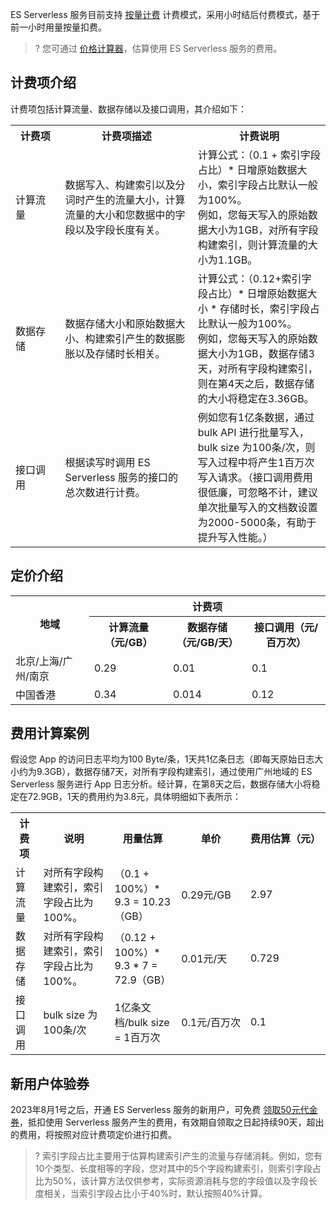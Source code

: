 ES Serverless 服务目前支持 [按量计费](https://cloud.tencent.com/document/product/555/9617) 计费模式，采用小时结后付费模式，基于前一小时用量按量扣费。
>? 您可通过 [价格计算器](https://buy.cloud.tencent.com/price/es/calculator)，估算使用 ES Serverless 服务的费用。

## 计费项介绍
计费项包括计算流量、数据存储以及接口调用，其介绍如下：
<table>
<tr>
<th class="tg-llyw" colspan="2" width=15%>计费项</th>
<th class="tg-llyw" colspan="2" width=40%>计费项描述</th>
<th class="tg-llyw" colspan="2" width=40%>计费说明</th>
</tr>
<tr>
<td class="tg-llyw" colspan="2" width=15%>计算流量</td>
<td class="tg-llyw" colspan="2" width=40%>数据写入、构建索引以及分词时产生的流量大小，计算流量的大小和您数据中的字段以及字段长度有关。</td>
<td class="tg-llyw" colspan="2" width=40%>计算公式：（0.1 + 索引字段占比）* 日增原始数据大小，索引字段占比默认一般为100%。<br>例如，您每天写入的原始数据大小为1GB，对所有字段构建索引，则计算流量的大小为1.1GB。</td>
</tr>
<tr>
<td class="tg-llyw" colspan="2" width=15%>数据存储</td>
<td class="tg-llyw" colspan="2" width=40%>数据存储大小和原始数据大小、构建索引产生的数据膨胀以及存储时长相关。</td>
<td class="tg-llyw" colspan="2" width=40%>计算公式：（0.12+索引字段占比）* 日增原始数据大小 * 存储时长，索引字段占比默认一般为100%。<br>例如，您每天写入的原始数据大小为1GB，数据存储3天，对所有字段构建索引，则在第4天之后，数据存储的大小将稳定在3.36GB。</td>
<tr>
<td class="tg-llyw" colspan="2" width=15%>接口调用</td>
<td class="tg-llyw" colspan="2" width=40%>根据读写时调用 ES Serverless 服务的接口的总次数进行计费。</td>
<td class="tg-llyw" colspan="2" width=40%>例如您有1亿条数据，通过 bulk API 进行批量写入，bulk size 为100条/次，则写入过程中将产生1百万次写入请求。（接口调用费用很低廉，可忽略不计，建议单次批量写入的文档数设置为2000-5000条，有助于提升写入性能。）</td>
</tr>
</table>

## 定价介绍
<table>
<tr>
<th rowspan="2" width=25%>地域</th>
<th colspan=3>计费项</th>
</tr>
<tr>
<th class="tg-llyw" width=25%>计算流量（元/GB）</th>
<th class="tg-llyw"  width=25%>数据存储（元/GB/天）</th>
<th class="tg-llyw" width=25%>接口调用（元/百万次）</th>
</tr>
<tr>
<td width=25%>北京/上海/广州/南京</td>
<td width=25%>0.29</td>
<td width=25%>0.01</td>
<td width=25%>0.1</td>
</tr>
<tr>
<td width=25%>中国香港</td>
<td width=25%>0.34</td>
<td width=25%>0.014</td>
<td width=25%> 0.12</td>
</tr>
</table>

## 费用计算案例
假设您 App 的访问日志平均为100 Byte/条，1天共1亿条日志（即每天原始日志大小约为9.3GB），数据存储7天，对所有字段构建索引，通过使用广州地域的 ES Serverless 服务进行 App 日志分析。经计算，在第8天之后，数据存储大小将稳定在72.9GB，1天的费用约为3.8元，具体明细如下表所示：
<table>
<tr>
<th class="tg-llyw" width=10%>计费项</th>
<th class="tg-llyw"  width=10%>说明</th>
<th class="tg-llyw"  width=35%>用量估算</th>
<th class="tg-llyw"  width=25%>单价</th>
<th class="tg-llyw"  width=10%><nobr>费用估算（元）</th>
</tr>
<tr>
<td class="tg-llyw"  width=15%>计算流量</td>
<td class="tg-llyw"  width=40%>对所有字段构建索引，索引字段占比为100%。</td>
<td class="tg-llyw"  width=15%>（0.1 + 100%）* 9.3 = 10.23（GB）</td>
<td class="tg-llyw"  width=15%>0.29元/GB</td>
<td class="tg-llyw"  width=15%>2.97</td>
</tr>
<tr>
<td class="tg-llyw"  width=15%>数据存储</td>
<td class="tg-llyw"  width=40%>对所有字段构建索引，索引字段占比为100%。</td>
<td class="tg-llyw"  width=15%>（0.12 + 100%）* 9.3 * 7 = 72.9（GB）</td>
<td class="tg-llyw"  width=15%>0.01元/天</td>
<td class="tg-llyw"  width=15%>0.729</td>
</tr>
<tr>
<td class="tg-llyw"  width=15%>接口调用</td>
<td class="tg-llyw"  width=40%>bulk size 为100条/次</td>
<td class="tg-llyw"  width=15%>1亿条文档/bulk size = 1百万次</td>
<td class="tg-llyw"  width=15%><nobr>0.1元/百万次</td>
<td class="tg-llyw"  width=15%>0.1</td>
</tr>
</table>

## 新用户体验券
2023年8月1号之后，开通 ES Serverless 服务的新用户，可免费 [领取50元代金券](https://cloud.tencent.com/act/pro/es_serverless)，抵扣使用 Serverless 服务产生的费用，有效期自领取之日起持续90天，超出的费用，将按照对应计费项定价进行扣费。
>? 索引字段占比主要用于估算构建索引产生的流量与存储消耗。例如，您有10个类型、长度相等的字段，您对其中的5个字段构建索引，则索引字段占比为50%，该计算方法仅供参考，实际资源消耗与您的字段值以及字段长度相关，当索引字段占比小于40%时，默认按照40%计算。


